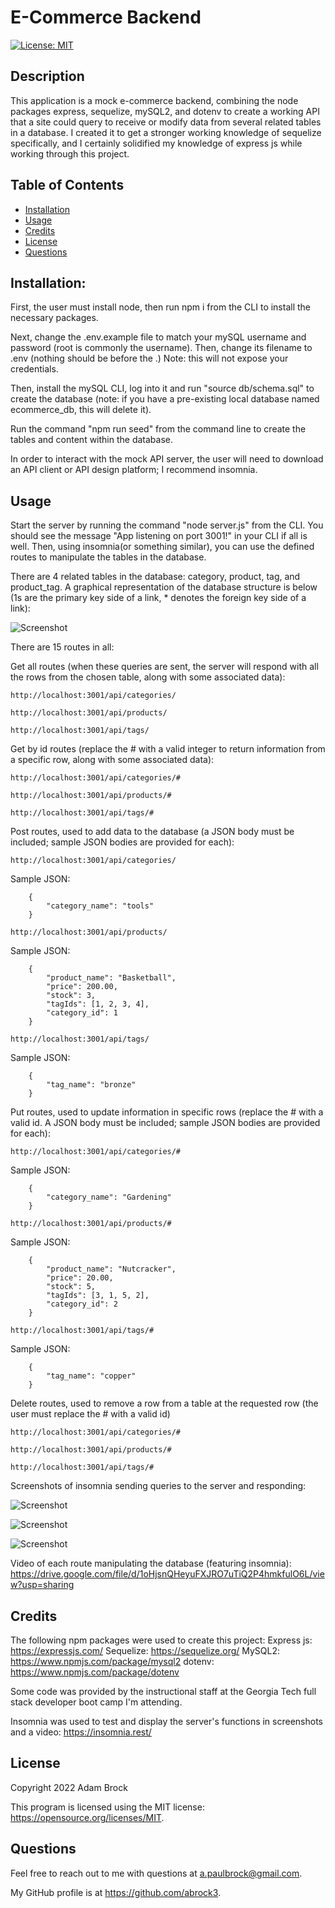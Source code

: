 # E-Commerce Backend
[![License: MIT](https://img.shields.io/badge/License-MIT-yellow.svg)](https://opensource.org/licenses/MIT)

## Description

This application is a mock e-commerce backend, combining the node packages express, sequelize, mySQL2, and dotenv to create a working API that a site could query to receive or modify data from several related tables in a database. I created it to get a stronger working knowledge of sequelize specifically, and I certainly solidified my knowledge of express js while working through this project.

## Table of Contents

- [Installation](#installation)
- [Usage](#usage)
- [Credits](#credits)
- [License](#license)
- [Questions](#questions)

    
## Installation:

First, the user must install node, then run npm i from the CLI to install the necessary packages. 

Next, change the .env.example file to match your mySQL username and password (root is commonly the username). Then, change its filename to .env (nothing should be before the .) Note: this will not expose your credentials.

Then, install the mySQL CLI, log into it and run "source db/schema.sql" to create the database (note: if you have a pre-existing local database named ecommerce_db, this will delete it).

Run the command "npm run seed" from the command line to create the tables and content within the database.

In order to interact with the mock API server, the user will need to download an API client or API design platform; I recommend insomnia.

## Usage

Start the server by running the command "node server.js" from the CLI. You should see the message "App listening on port 3001!" in your CLI if all is well. Then, using insomnia(or something similar), you can use the defined routes to manipulate the tables in the database.

There are 4 related tables in the database: category, product, tag, and product_tag. A graphical representation of the database structure is below (1s are the primary key side of a link, * denotes the foreign key side of a link):

![Screenshot](assets/images/db-structure.jpg?raw=true "Database Structure")

There are 15 routes in all:

Get all routes (when these queries are sent, the server will respond with all the rows from the chosen table, along with some associated data):
```
http://localhost:3001/api/categories/
```
```
http://localhost:3001/api/products/
```
```
http://localhost:3001/api/tags/
```
Get by id routes (replace the # with a valid integer to return information from a specific row, along with some associated data):
```
http://localhost:3001/api/categories/#
```
```
http://localhost:3001/api/products/#
```
```
http://localhost:3001/api/tags/#
```

Post routes, used to add data to the database (a JSON body must be included; sample JSON bodies are provided for each):
```
http://localhost:3001/api/categories/
```
Sample JSON:
```
    {
        "category_name": "tools" 
    }
```
```
http://localhost:3001/api/products/
```
Sample JSON:
```
    {
        "product_name": "Basketball",
        "price": 200.00,
        "stock": 3,
        "tagIds": [1, 2, 3, 4],
        "category_id": 1
    }
```
```
http://localhost:3001/api/tags/
```
Sample JSON:
```
    {
        "tag_name": "bronze"
    }
```

Put routes, used to update information in specific rows (replace the # with a valid id. A JSON body must be included; sample JSON bodies are provided for each):
```
http://localhost:3001/api/categories/#
```
Sample JSON:
```
    {
        "category_name": "Gardening" 
    }
```
```
http://localhost:3001/api/products/#
```
Sample JSON:
```
    {
        "product_name": "Nutcracker",
        "price": 20.00,
        "stock": 5,
        "tagIds": [3, 1, 5, 2],
        "category_id": 2
    }
```
```
http://localhost:3001/api/tags/#
```
Sample JSON:
```
    {
        "tag_name": "copper"
    }
```

Delete routes, used to remove a row from a table at the requested row (the user must replace the # with a valid id)
```
http://localhost:3001/api/categories/#
```
```
http://localhost:3001/api/products/#
```
```
http://localhost:3001/api/tags/#
```

Screenshots of insomnia sending queries to the server and responding:

![Screenshot](assets/images/Screenshot1.jpg?raw=true "Screenshot 1")

![Screenshot](assets/images/Screenshot2.jpg?raw=true "Screenshot 2")

![Screenshot](assets/images/Screenshot3.jpg?raw=true "Screenshot 3")


Video of each route manipulating the database (featuring insomnia): https://drive.google.com/file/d/1oHjsnQHeyuFXJRO7uTiQ2P4hmkfulO6L/view?usp=sharing

## Credits

The following npm packages were used to create this project:
Express js: https://expressjs.com/
Sequelize: https://sequelize.org/
MySQL2: https://www.npmjs.com/package/mysql2
dotenv: https://www.npmjs.com/package/dotenv

Some code was provided by the instructional staff at the Georgia Tech full stack developer boot camp I'm attending.

Insomnia was used to test and display the server's functions in screenshots and a video: https://insomnia.rest/

## License
      
Copyright 2022 Adam Brock
      
This program is licensed using the MIT license: https://opensource.org/licenses/MIT.

## Questions

Feel free to reach out to me with questions at a.paulbrock@gmail.com.

My GitHub profile is at https://github.com/abrock3.